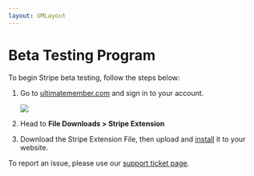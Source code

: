 ```yaml
---
layout: UMLayout
---
```

# Beta Testing Program
<p>
	To begin Stripe beta testing, follow the steps below:
</p>
<ol>
	<li>Go to <a href="http://ultimatemember.com/">ultimatemember.com</a> and sign in&nbsp;to your account.<br>
	<p>
		<img class="noBdr" src="https://s3.amazonaws.com/helpscout.net/docs/assets/561c96629033600a7a36d662/images/65111ea0638c3422caf9cc65/file-1zRRYgXppW.png">
	</p>
	</li>
	<li>
	<p>
		Head to 
		<strong>File Downloads &gt; Stripe Extension</strong>
	</p>
	</li>
	<li>
	<p>
		<strong></strong>Download the Stripe Extension File, then upload and <a href="https://docs.ultimatemember.com/article/27-installing-an-extension">install</a> it to your website.<br>
	</p>
	</li>
</ol>

To report an issue, please use our [support ticket page](http://ultimatemember.com/support/ticket/).
